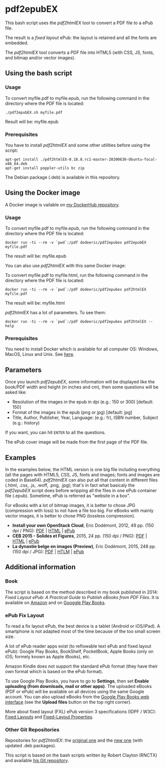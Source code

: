 # pdf2epubEX

This bash script uses the *pdf2htmlEX* tool to convert a PDF file to a ePub file.

The result is a *fixed layout* ePub: the layout is retained and all the fonts are embedded.

The *pdf2htmlEX* tool converts a PDF file into HTML5 (with CSS, JS, fonts, and bitmap and/or vector images).

## Using the bash script

### Usage

To convert myfile.pdf to myfile.epub, run the following command in the directory where the PDF file is located:

```
./pdf2epubEX.sh myfile.pdf
```

Result will be: myfile.epub

### Prerequisites

You have to install *pdf2htmlEX* and some other utilities before using the script:

```
apt-get install ./pdf2htmlEX-0.18.8.rc1-master-20200630-Ubuntu-focal-x86_64.deb
apt-get install poppler-utils bc zip
```

The Debian package (.deb) is available in this repository.

## Using the Docker image

A Docker image is vailable on [my DockerHub repository](https://hub.docker.com/repository/docker/dodeeric/pdf2epubex).

### Usage

To convert myfile.pdf to myfile.epub, run the following command in the directory where the PDF file is located:

```
docker run -ti --rm -v `pwd`:/pdf dodeeric/pdf2epubex pdf2epubEX myfile.pdf
```

The result will be: myfile.epub

You can also use *pdf2htmlEX* with this same Docker image:

To convert myfile.pdf to myfile.html, run the following command in the directory where the PDF file is located:

```
docker run -ti --rm -v `pwd`:/pdf dodeeric/pdf2epubex pdf2htmlEX myfile.pdf
```

The result will be: myfile.html

*pdf2htmlEX* has a lot of parameters. To see them:

```
docker run -ti --rm -v `pwd`:/pdf dodeeric/pdf2epubex pdf2htmlEX --help
```

### Prerequisites

You need to install Docker which is available for all computer OS: Windows, MacOS, Linux and Unix. See [here](https://docs.docker.com/engine/install).

## Parameters

Once you launch *pdf2epubEX*, some information will be displayed like the book/PDF width and height (in inches and cm), then some questions will be asked like:

- Resolution of the images in the epub in dpi (e.g.: 150 or 300) [default: 150]
- Format of the images in the epub (png or jpg) [default: jpg]
- Title, Author, Publisher, Year, Language: (e.g.: fr), ISBN number, Subject (e.g.: history)

If you want, you can hit `ENTER` to all the questions.

The ePub cover image will be made from the first page of the PDF file.

## Examples

In the examples below, the HTML version is one big file including everything (all the pages with HTML5, CSS, JS, fonts and images; fonts and images are coded in Base64). *pdf2htmlEX* can also put all that content in different files (.html, .css, .js, .woff, .png, .jpg); that's in fact what basicaly the *pdf2epubEX* script does before wripping all the files in one ePub container file (.epub). Sometime, ePub is referred as "website in a box".

For eBooks with a lot of bitmap images, it is better to chose JPG (compression with loss) to not have a file too big. For eBooks with mainly vector images, it is better to chose PNG (lossless compression).

- **Install your own OpenStack Cloud**, Eric Dodémont, 2012, 49 pp. (150 dpi / PNG): [PDF](https://dodeeric-web.s3.eu-central-1.amazonaws.com/Install-your-own-OpenStack-Cloud-Eric-Dodemont.pdf) | [HTML](https://dodeeric-web.s3.eu-central-1.amazonaws.com/Install-your-own-OpenStack-Cloud-Eric-Dodemont.html) | [ePub](https://dodeeric-web.s3.eu-central-1.amazonaws.com/Install-your-own-OpenStack-Cloud-Eric-Dodemont.epub)
- **CEB 2015 - Solides et Figures**, 2015, 24 pp. (150 dpi / PNG): [PDF](https://dodeeric-web.s3.eu-central-1.amazonaws.com/CEB-2015-Solides-et-Figures.pdf) | [HTML](https://dodeeric-web.s3.eu-central-1.amazonaws.com/CEB-2015-Solides-et-Figures.html) | [ePub](https://dodeeric-web.s3.eu-central-1.amazonaws.com/CEB-2015-Solides-et-Figures.epub)
- **La dynastie belge en images (Preview)**, Eric Dodémont, 2015, 248 pp. (150 dpi / JPG): [PDF](https://dodeeric-web.s3.eu-central-1.amazonaws.com/La-dynastie-belge-en-images-Preview-Eric-Dodemont.pdf) | [HTLM](https://dodeeric-web.s3.eu-central-1.amazonaws.com/La-dynastie-belge-en-images-Preview-Eric-Dodemont.html) | [ePub](https://dodeeric-web.s3.eu-central-1.amazonaws.com/La-dynastie-belge-en-images-Preview-Eric-Dodemont.epub)

## Additional information

### Book

The script is based on the method described in my book published in 2014: *Fixed Layout ePub: A Practical Guide to Publish eBooks from PDF Files*. It is available on [Amazon](https://www.amazon.fr/dp/1502809508) and on [Googgle Play Books](https://play.google.com/store/books/details?id=LRQ-BQAAQBAJ).

### ePub Fix Layout

To read a fix layout ePub, the best device is a tablet (Android or iOS/iPad). A smartphone is not adapted most of the time because of the too small screen size.

A lot of ePub reader apps exist (to reflowable text ePub and fixed layout ePub): Google Play Books, BookShelf, PocketBook, Apple Books (only on iOS; formely known as Apple iBooks), etc. 

Amazon Kindle does not support the standard ePub format (they have their own format which is based on the ePub format).

To use Google Play Books, you have to go to **Settings**, then set **Enable uploading (from downloads, mail or other apps)**. The uploaded eBooks (PDF or ePub) will be available on all devices using the same Google account. You can also upload eBooks from the [Google Play Books web interface](https://play.google.com/books) (see the **Upload files** button on the top right corner).
 
More about fixed layout (FXL) ePub version 3 specifications (IDPF / W3C): [Fixed Layouts](https://www.w3.org/publishing/epub/epub-contentdocs.html#sec-fixed-layouts) and [Fixed-Layout Properties](https://www.w3.org/publishing/epub/epub-packages.html#sec-package-metadata-fxl).

### Other Git Repositories

Repositories for *pdf2htmlEX*: the [original one](https://github.com/coolwanglu/pdf2htmlEX) and the [new one](https://github.com/pdf2htmlEX/pdf2htmlEX) (with updated .deb packages).

This script is based on the bash scripts written by Robert Clayton (RNCTX) and available [his Git repository](https://github.com/RNCTX/PDF2HTMLEX-EPUB3FIXED).

